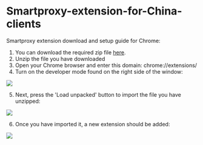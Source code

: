 # Smartproxy-extension-for-China-clients

Smartproxy extension download and setup guide for Chrome:

1. You can download the required zip file [here](https://github.com/Smartproxy/Smartproxy-extension-for-China-clients/raw/main/smartproxy_extension_china.zip).
2. Unzip the file you have downloaded
3. Open your Chrome browser and enter this domain: chrome://extensions/
4. Turn on the developer mode found on the right side of the window:

<img src="https://snipboard.io/WbaH67.jpg">

5. Next, press the 'Load unpacked' button to import the file you have unzipped:

<img src="https://snipboard.io/JiCzOv.jpg">

6. Once you have imported it, a new extension should be added:

<img src="https://snipboard.io/QciILO.jpg">
